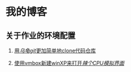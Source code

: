 # 我的博客

## 关于作业的环境配置

1. <a href="001(forlab01)" target="_blank">用*乌龟git*更加简单地clone代码仓库</a>

2. <a href="002(forlab07)" target="_blank">使用vmbox新建winXP来打开*辣个CPU模拟界面*</a>